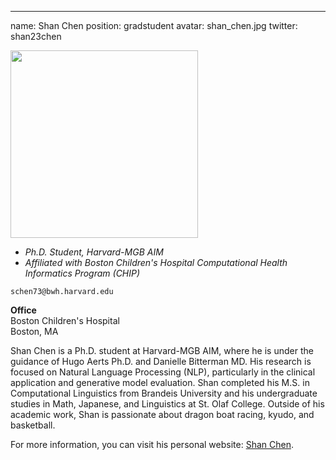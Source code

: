 ---
name: Shan Chen
position: gradstudent
avatar: shan_chen.jpg
twitter: shan23chen

<img width="300" src="{{site.baseurl}}/images/people/{{page.avatar}}" data-action="zoom">

- _Ph.D. Student, Harvard-MGB AIM_<br>
- _Affiliated with Boston Children's Hospital Computational Health Informatics Program (CHIP)_

<i class="fa fa-envelope-o"></i> `schen73@bwh.harvard.edu`

**Office**<br>
Boston Children's Hospital<br>
Boston, MA

Shan Chen is a Ph.D. student at Harvard-MGB AIM, where he is under the guidance of Hugo Aerts Ph.D. and Danielle Bitterman MD. His research is focused on Natural Language Processing (NLP), particularly in the clinical application and generative model evaluation. 
Shan completed his M.S. in Computational Linguistics from Brandeis University and his undergraduate studies in Math, Japanese, and Linguistics at St. Olaf College. Outside of his academic work, Shan is passionate about dragon boat racing, kyudo, and basketball.

For more information, you can visit his personal website: [Shan Chen](http://shanchen.dev/).
